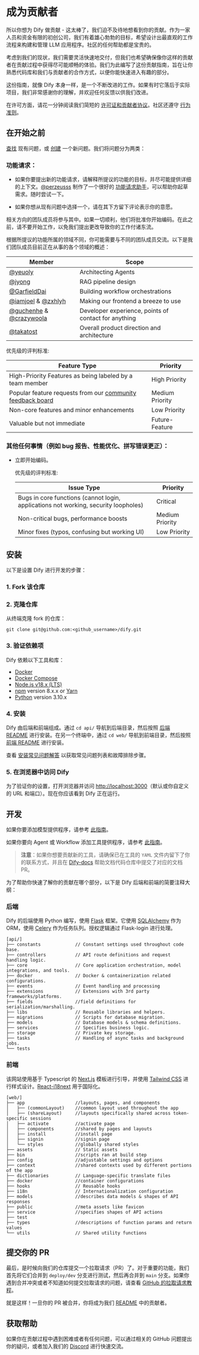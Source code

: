 # 成为贡献者

所以你想为 Dify 做贡献 - 这太棒了，我们迫不及待地想看到你的贡献。作为一家人员和资金有限的初创公司，我们有着雄心勃勃的目标，希望设计出最直观的工作流程来构建和管理 LLM 应用程序。社区的任何帮助都是宝贵的。

考虑到我们的现状，我们需要灵活快速地交付，但我们也希望确保像你这样的贡献者在贡献过程中获得尽可能顺畅的体验。我们为此编写了这份贡献指南，旨在让你熟悉代码库和我们与贡献者的合作方式，以便你能快速进入有趣的部分。

这份指南，就像 Dify 本身一样，是一个不断改进的工作。如果有时它落后于实际项目，我们非常感谢你的理解，并欢迎任何反馈以供我们改进。

在许可方面，请花一分钟阅读我们简短的 [许可证和贡献者协议](https://github.com/langgenius/dify/blob/main/LICENSE)。社区还遵守 [行为准则](https://github.com/langgenius/.github/blob/main/CODE_OF_CONDUCT.md)。

## 在开始之前

[查找](https://github.com/langgenius/dify/issues?q=is:issue+is:closed) 现有问题，或 [创建](https://github.com/langgenius/dify/issues/new/choose) 一个新问题。我们将问题分为两类：

### 功能请求：

* 如果你要提出新的功能请求，请解释所提议的功能的目标，并尽可能提供详细的上下文。[@perzeusss](https://github.com/perzeuss) 制作了一个很好的 [功能请求助手](https://udify.app/chat/MK2kVSnw1gakVwMX)，可以帮助你起草需求。随时尝试一下。

* 如果你想从现有问题中选择一个，请在其下方留下评论表示你的意愿。

相关方向的团队成员将参与其中。如果一切顺利，他们将批准你开始编码。在此之前，请不要开始工作，以免我们提出更改导致你的工作付诸东流。

根据所提议的功能所属的领域不同，你可能需要与不同的团队成员交流。以下是我们团队成员目前正在从事的各个领域的概述：

  | Member                                                       | Scope                                                |
  | ------------------------------------------------------------ | ---------------------------------------------------- |
  | [@yeuoly](https://github.com/Yeuoly)                         | Architecting Agents                                  |
  | [@jyong](https://github.com/JohnJyong)                       | RAG pipeline design                                  |
  | [@GarfieldDai](https://github.com/GarfieldDai)               | Building workflow orchestrations                     |
  | [@iamjoel](https://github.com/iamjoel) & [@zxhlyh](https://github.com/zxhlyh) | Making our frontend a breeze to use                  |
  | [@guchenhe](https://github.com/guchenhe) & [@crazywoola](https://github.com/crazywoola) | Developer experience, points of contact for anything |
  | [@takatost](https://github.com/takatost)                     | Overall product direction and architecture           |

  优先级的评判标准:

| Feature Type                                                 | Priority        |
| ------------------------------------------------------------ | --------------- |
| High-Priority Features as being labeled by a team member     | High Priority   |
| Popular feature requests from our [community feedback board](https://github.com/langgenius/dify/discussions/categories/ideas) | Medium Priority |
| Non-core features and minor enhancements                     | Low Priority    |
| Valuable but not immediate                                   | Future-Feature  |

### 其他任何事情（例如 bug 报告、性能优化、拼写错误更正）：
* 立即开始编码。

  优先级的评判标准:

  | Issue Type                                                   | Priority        |
  | ------------------------------------------------------------ | --------------- |
  | Bugs in core functions (cannot login, applications not working, security loopholes) | Critical        |
  | Non-critical bugs, performance boosts                        | Medium Priority |
  | Minor fixes (typos, confusing but working UI)                | Low Priority    |


## 安装

以下是设置 Dify 进行开发的步骤：

### 1. Fork 该仓库

### 2. 克隆仓库

从终端克隆 fork 的仓库：

```
git clone git@github.com:<github_username>/dify.git
```

### 3. 验证依赖项

Dify 依赖以下工具和库：

- [Docker](https://www.docker.com/)
- [Docker Compose](https://docs.docker.com/compose/install/)
- [Node.js v18.x (LTS)](http://nodejs.org)
- [npm](https://www.npmjs.com/) version 8.x.x or [Yarn](https://yarnpkg.com/)
- [Python](https://www.python.org/) version 3.10.x

### 4. 安装

Dify 由后端和前端组成。通过 `cd api/` 导航到后端目录，然后按照 [后端 README](https://github.com/langgenius/dify/blob/main/api/README.md) 进行安装。在另一个终端中，通过 `cd web/` 导航到前端目录，然后按照 [前端 README](https://github.com/langgenius/dify/blob/main/web/README.md) 进行安装。

查看 [安装常见问题解答](https://docs.dify.ai/v/zh-hans/learn-more/faq/install-faq) 以获取常见问题列表和故障排除步骤。

### 5. 在浏览器中访问 Dify

为了验证你的设置，打开浏览器并访问 [http://localhost:3000](http://localhost:3000)（默认或你自定义的 URL 和端口）。现在你应该看到 Dify 正在运行。

## 开发

如果你要添加模型提供程序，请参考 [此指南](https://github.com/langgenius/dify/blob/main/api/core/model_runtime/README.md)。

如果你要向 Agent 或 Workflow 添加工具提供程序，请参考 [此指南](https://github.com/langgenius/dify/blob/main/api/core/tools/README_CN.md)。

> **注意**：如果你想要贡献新的工具，请确保已在工具的 `YAML` 文件内留下了你的联系方式，并且在 [Dify-docs](https://github.com/langgenius/dify-docs/tree/main/en/guides/tools/tool-configuration) 帮助文档代码仓库中提交了对应的文档 PR。

为了帮助你快速了解你的贡献在哪个部分，以下是 Dify 后端和前端的简要注释大纲：

### 后端

Dify 的后端使用 Python 编写，使用 [Flask](https://flask.palletsprojects.com/en/3.0.x/) 框架。它使用 [SQLAlchemy](https://www.sqlalchemy.org/) 作为 ORM，使用 [Celery](https://docs.celeryq.dev/en/stable/getting-started/introduction.html) 作为任务队列。授权逻辑通过 Flask-login 进行处理。

```
[api/]
├── constants             // Constant settings used throughout code base.
├── controllers           // API route definitions and request handling logic.           
├── core                  // Core application orchestration, model integrations, and tools.
├── docker                // Docker & containerization related configurations.
├── events                // Event handling and processing
├── extensions            // Extensions with 3rd party frameworks/platforms.
├── fields                //field definitions for serialization/marshalling.
├── libs                  // Reusable libraries and helpers.
├── migrations            // Scripts for database migration.
├── models                // Database models & schema definitions.
├── services              // Specifies business logic.
├── storage               // Private key storage.      
├── tasks                 // Handling of async tasks and background jobs.
└── tests
```

### 前端

该网站使用基于 Typescript 的 [Next.js](https://nextjs.org/) 模板进行引导，并使用 [Tailwind CSS](https://tailwindcss.com/) 进行样式设计。[React-i18next](https://react.i18next.com/) 用于国际化。

```
[web/]
├── app                   //layouts, pages, and components
│   ├── (commonLayout)    //common layout used throughout the app
│   ├── (shareLayout)     //layouts specifically shared across token-specific sessions 
│   ├── activate          //activate page
│   ├── components        //shared by pages and layouts
│   ├── install           //install page
│   ├── signin            //signin page
│   └── styles            //globally shared styles
├── assets                // Static assets
├── bin                   //scripts ran at build step
├── config                //adjustable settings and options 
├── context               //shared contexts used by different portions of the app
├── dictionaries          // Language-specific translate files 
├── docker                //container configurations
├── hooks                 // Reusable hooks
├── i18n                  // Internationalization configuration
├── models                //describes data models & shapes of API responses
├── public                //meta assets like favicon
├── service               //specifies shapes of API actions
├── test                  
├── types                 //descriptions of function params and return values
└── utils                 // Shared utility functions
```

## 提交你的 PR

最后，是时候向我们的仓库提交一个拉取请求（PR）了。对于重要的功能，我们首先将它们合并到 `deploy/dev` 分支进行测试，然后再合并到 `main` 分支。如果你遇到合并冲突或者不知道如何提交拉取请求的问题，请查看 [GitHub 的拉取请求教程](https://docs.github.com/en/pull-requests/collaborating-with-pull-requests)。

就是这样！一旦你的 PR 被合并，你将成为我们 [README](https://github.com/langgenius/dify/blob/main/README_CN.md) 中的贡献者。

## 获取帮助

如果你在贡献过程中遇到困难或者有任何问题，可以通过相关的 GitHub 问题提出你的疑问，或者加入我们的 [Discord](https://discord.gg/AhzKf7dNgk) 进行快速交流。